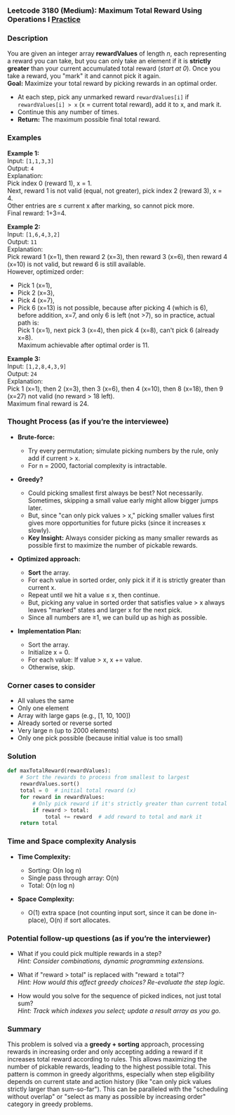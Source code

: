 ### Leetcode 3180 (Medium): Maximum Total Reward Using Operations I [Practice](https://leetcode.com/problems/maximum-total-reward-using-operations-i)

### Description  
You are given an integer array **rewardValues** of length *n*, each representing a reward you can take, but you can only take an element if it is **strictly greater** than your current accumulated total reward (*start at 0*). Once you take a reward, you "mark" it and cannot pick it again.  
**Goal:** Maximize your total reward by picking rewards in an optimal order.

- At each step, pick any unmarked reward `rewardValues[i]` if `rewardValues[i] > x` (x = current total reward), add it to x, and mark it.  
- Continue this any number of times.  
- **Return:** The maximum possible final total reward.

### Examples  

**Example 1:**  
Input: `[1,1,3,3]`  
Output: `4`  
Explanation:  
Pick index 0 (reward 1), x = 1.  
Next, reward 1 is not valid (equal, not greater), pick index 2 (reward 3), x = 4.  
Other entries are ≤ current x after marking, so cannot pick more.  
Final reward: 1+3=4.

**Example 2:**  
Input: `[1,6,4,3,2]`  
Output: `11`  
Explanation:  
Pick reward 1 (x=1), then reward 2 (x=3), then reward 3 (x=6), then reward 4 (x=10) is not valid, but reward 6 is still available.  
However, optimized order:  
- Pick 1 (x=1),  
- Pick 2 (x=3),  
- Pick 4 (x=7),  
- Pick 6 (x=13) is not possible, because after picking 4 (which is 6), before addition, x=7, and only 6 is left (not >7), so in practice, actual path is:  
Pick 1 (x=1), next pick 3 (x=4), then pick 4 (x=8), can't pick 6 (already x=8).  
Maximum achievable after optimal order is 11.

**Example 3:**  
Input: `[1,2,8,4,3,9]`  
Output: `24`  
Explanation:  
Pick 1 (x=1), then 2 (x=3), then 3 (x=6), then 4 (x=10), then 8 (x=18), then 9 (x=27) not valid (no reward > 18 left).  
Maximum final reward is 24.

### Thought Process (as if you’re the interviewee)  

- **Brute-force:**  
  - Try every permutation; simulate picking numbers by the rule, only add if current > x.  
  - For n = 2000, factorial complexity is intractable.

- **Greedy?**  
  - Could picking smallest first always be best? Not necessarily. Sometimes, skipping a small value early might allow bigger jumps later.
  - But, since "can only pick values > x," picking smaller values first gives more opportunities for future picks (since it increases x slowly).
  - **Key Insight:** Always consider picking as many smaller rewards as possible first to maximize the number of pickable rewards.

- **Optimized approach:**  
  - **Sort** the array.  
  - For each value in sorted order, only pick it if it is strictly greater than current x.  
  - Repeat until we hit a value ≤ x, then continue.  
  - But, picking any value in sorted order that satisfies value > x always leaves "marked" states and larger x for the next pick.
  - Since all numbers are ≥1, we can build up as high as possible.

- **Implementation Plan:**  
  - Sort the array.  
  - Initialize x = 0.  
  - For each value: If value > x, x += value.  
  - Otherwise, skip.

### Corner cases to consider  
- All values the same  
- Only one element  
- Array with large gaps (e.g., [1, 10, 100])  
- Already sorted or reverse sorted  
- Very large n (up to 2000 elements)  
- Only one pick possible (because initial value is too small)

### Solution

```python
def maxTotalReward(rewardValues):
    # Sort the rewards to process from smallest to largest
    rewardValues.sort()
    total = 0  # initial total reward (x)
    for reward in rewardValues:
        # Only pick reward if it's strictly greater than current total
        if reward > total:
            total += reward  # add reward to total and mark it
    return total
```

### Time and Space complexity Analysis  

- **Time Complexity:**  
  - Sorting: O(n log n)  
  - Single pass through array: O(n)  
  - Total: O(n log n)

- **Space Complexity:**  
  - O(1) extra space (not counting input sort, since it can be done in-place), O(n) if sort allocates.

### Potential follow-up questions (as if you’re the interviewer)  

- What if you could pick multiple rewards in a step?  
  *Hint: Consider combinations, dynamic programming extensions.*

- What if "reward > total" is replaced with "reward ≥ total"?  
  *Hint: How would this affect greedy choices? Re-evaluate the step logic.*

- How would you solve for the sequence of picked indices, not just total sum?  
  *Hint: Track which indexes you select; update a result array as you go.*

### Summary
This problem is solved via a **greedy + sorting** approach, processing rewards in increasing order and only accepting adding a reward if it increases total reward according to rules. This allows maximizing the number of pickable rewards, leading to the highest possible total. This pattern is common in greedy algorithms, especially when step eligibility depends on current state and action history (like "can only pick values strictly larger than sum-so-far"). This can be paralleled with the "scheduling without overlap" or "select as many as possible by increasing order" category in greedy problems.